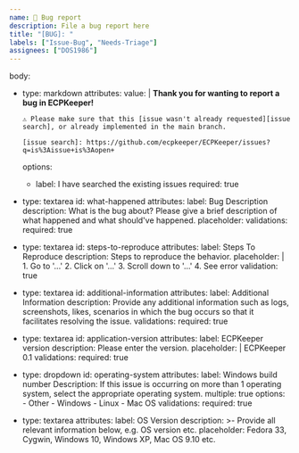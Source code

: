 ```yaml
---
name: 🐛 Bug report
description: File a bug report here
title: "[BUG]: "
labels: ["Issue-Bug", "Needs-Triage"]
assignees: ["DOS1986"]
---
```

body:
  - type: markdown
    attributes:
      value: |
        **Thank you for wanting to report a bug in ECPKeeper!**

        ⚠ Please make sure that this [issue wasn't already requested][issue search], or already implemented in the main branch.

        [issue search]: https://github.com/ecpkeeper/ECPKeeper/issues?q=is%3Aissue+is%3Aopen+
      options:
      - label: I have searched the existing issues
        required: true
  - type: textarea
    id: what-happened
    attributes:
      label: Bug Description
      description:
        What is the bug about? Please give a brief description of what happened and what should've happened.
      placeholder:
    validations:
      required: true
  - type: textarea
    id: steps-to-reproduce
    attributes:
      label: Steps To Reproduce
      description: Steps to reproduce the behavior.
      placeholder: |
        1. Go to '...'
        2. Click on '...'
        3. Scroll down to '...'
        4. See error
    validation: true
  - type: textarea
    id: additional-information
    attributes:
      label:  Additional Information
      description:  Provide any additional information such as logs, screenshots, likes, scenarios in which the bug occurs so that it facilitates resolving the issue.
    validations:
      required: true
  - type: textarea
    id: application-version
    attributes:
      label: ECPKeeper version
      description: Please enter the version.
      placeholder: |
        ECPKeeper 0.1
    validations:
      required: true
  - type: dropdown
    id: operating-system
    attributes:
      label: Windows build number
      Description: If this issue is occurring on more than 1 operating system, select the appropriate operating system.
      multiple: true
      options:
        - Other
        - Windows
        - Linux
        - Mac OS
    validations:
      required: true
  - type: textarea
    attributes:
      label: OS Version
      description: >-
        Provide all relevant information below, e.g. OS version etc.
      placeholder: Fedora 33, Cygwin, Windows 10, Windows XP, Mac OS 9.10 etc.
